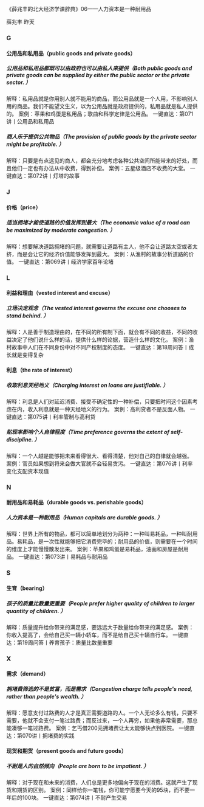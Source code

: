 《薛兆丰的北大经济学课辞典》06——人力资本是一种耐用品


薛兆丰
昨天

### G

#### 公用品和私用品（public goods and private goods）

##### 公用品和私用品都既可以由政府也可以由私人来提供（Both public goods and private goods can be supplied by either the public sector or the private sector. ）

解释：私用品就是你用别人就不能用的商品，而公用品就是一个人用，不影响别人用的商品。我们不能望文生义，以为公用品就是政府提供的，私用品就是私人提供的。
案例：苹果和鸡蛋是私用品；歌曲和科学定律是公用品。
一键直达：第071讲丨公用品和私用品

##### 商人乐于提供公共物品（The provision of public goods by the private sector might be profitable. ）

解释：只要是有点远见的商人，都会充分地考虑各种公共空间所能带来的好处，而且他们一定也有办法从中收费，得到补偿。
案例：五星级酒店不收费的大堂。
一键直达：第072讲丨灯塔的故事

### J

#### 价格（price）

##### 适当拥堵才能使道路的价值发挥到最大（The economic value of a road can be maximized by moderate congestion. ）

解释：想要解决道路拥堵的问题，就需要让道路有主人，他不会让道路太空或者太挤，而是会让它的经济价值能够发挥到最大。
案例：从渔村的故事分析道路的价值。
一键直达：第069讲丨经济学家百年论堵

### L

#### 利益和理由（vested interest and excuse）

##### 立场决定观念（The vested interest governs the excuse one chooses to stand behind. ）

解释：人是善于制造理由的，在不同的所有制下面，就会有不同的收益，不同的收益决定了他们说什么样的话，提供什么样的论据，营造什么样的文化。
案例：渔村故事中人们在不同身份中对不同产权制度的态度。
一键直达：第18周问答丨成长就是变得复杂

#### 利息（the rate of interest）

##### 收取利息天经地义（Charging interest on loans are justifiable. ）

解释：利息是人们对延迟消费、接受不确定性的一种补偿，只要把时间这个因素考虑在内，收入利息就是一种天经地义的行为。
案例：高利贷者不是反面人物。
一键直达：第075讲丨利率管制与高利贷

##### 贴现率影响个人自律程度（Time preference governs the extent of self-discipline. ）

解释：一个人越是能够把未来看得很大、看得清楚，他对自己的自律就会越强。
案例：官员如果想到将来会做大官就不会轻易贪污。
一键直达：第076讲丨利率变化支配资本现值

### N

#### 耐用品和易耗品（durable goods vs. perishable goods）

##### 人力资本是一种耐用品（Human capitals are durable goods. ）

解释：世界上所有的物品，都可以简单地划分为两种：一种叫易耗品，一种叫耐用品。易耗品，是一次性就能够把它消费完毕的；耐用品的价值，则需要在一个时间的维度上才能慢慢散发出来。
案例：苹果和鸡蛋是易耗品，油画和房屋是耐用品。
一键直达：第073讲丨易耗品与耐用品

### S

#### 生育（bearing）

##### 孩子的质量比数量更重要（People prefer higher quality of children to larger quantity of children. ）

解释：质量提升给你带来的满足感，要远远大于数量给你带来的满足感。
案例：你收入提高了，会给自己买一辆小轿车，而不是给自己买十辆自行车。
一键直达：第19周问答丨养育孩子：质量比数量重要

### X

#### 需求（demand）

##### 拥堵费筛选的不是贫富，而是需求（Congestion charge tells people's need, rather than people's wealth. ）

解释：愿意支付过路费的人才是真正需要道路的人。一个人无论多么有钱，只要不需要，他就不会支付一笔过路费；而反过来，一个人再穷，如果他非常需要，那总能凑够一笔过路费。
案例：乞丐借200元拥堵费让太太能够快点到医院。
一键直达：第070讲丨拥堵费的实践

#### 现货和期货（present goods and future goods）

##### 不耐是人的自然倾向（People are born to be impatient. ）

解释：对于现在和未来的消费，人们总是更多地偏向于现在的消费。这就产生了现货和期货的区别。
案例：同样给你一笔钱，你可能宁愿要今天的95块，而不要一年后的100块。
一键直达：第074讲丨不耐产生交易